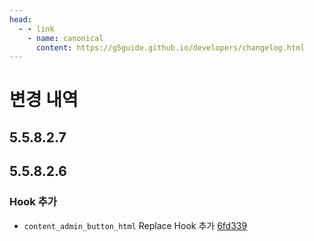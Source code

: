 ```yaml
---
head:
  - - link
    - name: canonical
      content: https://g5guide.github.io/developers/changelog.html
---
```

# 변경 내역

## 5.5.8.2.7



## 5.5.8.2.6

### Hook 추가

- `content_admin_button_html` Replace Hook 추가 [6fd339](https://github.com/gnuboard/gnuboard5/commit/6fd339174e28063a167e19b7a88f67f6a556d8c7)
